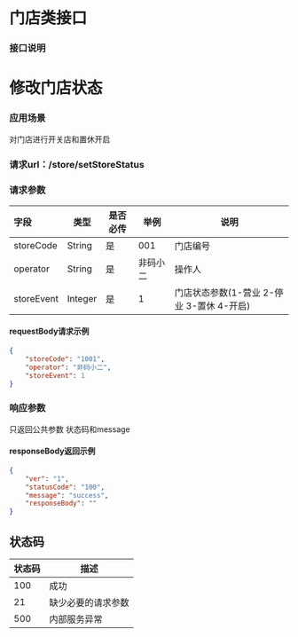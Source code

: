 # 门店类接口

### 接口说明

#  修改门店状态

### 应用场景

对门店进行开关店和置休开启

### 请求url：/store/setStoreStatus

### 请求参数

| 字段      | 类型   | 是否必传 | 举例               | 说明   |
| :-------- | ------ | -------- | ------------------ | ------ |
| storeCode | String | 是       | 001               | 门店编号 |
| operator  | String | 是       | 非码小二 | 操作人 |
| storeEvent  | Integer | 是       | 1 | 门店状态参数(1-营业 2-停业 3-置休 4-开启) |


#### requestBody请求示例

```json
{
	"storeCode": "1001",
	"operator": "非码小二",
    "storeEvent": 1
}
```

### 响应参数

只返回公共参数 状态码和message

#### responseBody返回示例

```json
{
    "ver": "1",
    "statusCode": "100",
    "message": "success",
    "responseBody": ""
}
```


## 状态码

|  状态码   |  描述 |
| -------|  ----|
|100|成功|
|21|缺少必要的请求参数|
|500|内部服务异常|


